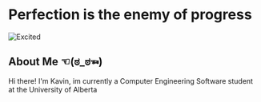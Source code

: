 # Perfection is the enemy of progress
![Excited](https://tenor.com/en-CA/view/sr71-gif-20793480.gif)
## About Me ☜(ಠ_ಠ☜)
Hi there! I'm Kavin, im currently a Computer Engineering Software student at the University of Alberta


